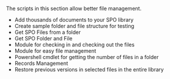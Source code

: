 The scripts in this section allow better file management.



	
* Add thousands of documents to your SPO library	
* Create sample folder and file structure for testing	
* Get SPO Files from a folder	
* Get SPO Folder and File	
* Module for checking in and checking out the files
* Module for easy file management
* Powershell cmdlet for getting the number of files in a folder
* Records Management
* Restore previous versions in selected files in the entire library
